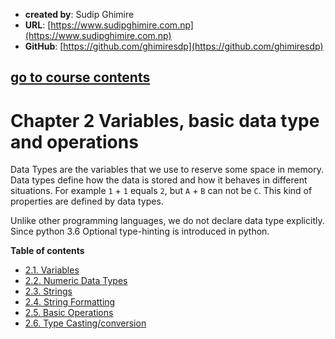 - **created by**: Sudip Ghimire
- **URL**: [https://www.sudipghimire.com.np](https://www.sudipghimire.com.np)
- **GitHub**: [https://github.com/ghimiresdp](https://github.com/ghimiresdp)

[go to course contents](https://github.com/ghimiresdp/python-level1/)
-----------------------

# Chapter 2 Variables, basic data type and operations

Data Types are the variables that we use to reserve some space in memory. Data types define how the data is stored and how it behaves in different situations. For example `1` + `1` equals `2`, but `A` + `B` can not be `C`. This kind of properties are defined by data types.

Unlike other programming languages, we do not declare data type explicitly. Since python 3.6 Optional type-hinting is introduced in python.

**Table of contents**

- [2.1. Variables](Chapter%202.1%20Variables.md)
- [2.2. Numeric Data Types](Chapter%202.2%20Numeric%20Data%20Types.md)
- [2.3. Strings](Chapter%202.3%20Strings.md)
- [2.4. String Formatting](Chapter%202.4%20string%20formatting.md)
- [2.5. Basic Operations](Chapter%202.5%20Operations.md)
- [2.6. Type Casting/conversion](Chapter%202.6%20Typecasting.md)
